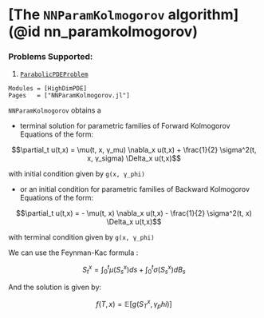 # [The `NNParamKolmogorov` algorithm](@id nn_paramkolmogorov)

### Problems Supported:

 1. [`ParabolicPDEProblem`](@ref)

```@autodocs
Modules = [HighDimPDE]
Pages   = ["NNParamKolmogorov.jl"]
```

`NNParamKolmogorov` obtains a

  - terminal solution for parametric families of Forward Kolmogorov Equations of the form:

```math
\partial_t u(t,x) = \mu(t, x, γ_mu) \nabla_x u(t,x) + \frac{1}{2} \sigma^2(t, x, γ_sigma) \Delta_x u(t,x)
```

with initial condition given by `g(x, γ_phi)`

  - or an initial condition for parametric families of Backward Kolmogorov Equations of the form:

```math
\partial_t u(t,x) = - \mu(t, x) \nabla_x u(t,x) - \frac{1}{2} \sigma^2(t, x) \Delta_x u(t,x)
```

with terminal condition given by `g(x, γ_phi)`

We can use the Feynman-Kac formula :

```math
S_t^x = \int_{0}^{t}\mu(S_s^x)ds + \int_{0}^{t}\sigma(S_s^x)dB_s
```

And the solution is given by:

```math
f(T, x) = \mathbb{E}[g(S_T^x, γ_phi)]
```
